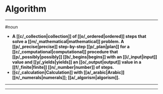 # Algorithm
---
#noun
- **A [[c/_collection|collection]] of [[o/_ordered|ordered]] steps that solve a [[m/_mathematical|mathematical]] problem. A [[p/_precise|precise]] step-by-step [[p/_plan|plan]] for a [[c/_computational|computational]] procedure that [[p/_possibly|possibly]] [[b/_begins|begins]] with an [[i/_input|input]] value and [[y/_yields|yields]] an [[o/_output|output]] value in a [[f/_finite|finite]] [[n/_number|number]] of steps.**
- **[[c/_calculation|Calculation]] with [[a/_arabic|Arabic]] [[n/_numerals|numerals]]; [[a/_algorism|algorism]].**
---
---

